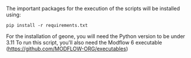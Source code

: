 The important packages for the execution of the scripts will be installed using:

```
pip install -r requirements.txt
```

For the installation of geone, you will need the Python version to be under 3.11
To run this script, you'll also need the Modflow 6 executable (https://github.com/MODFLOW-ORG/executables)
